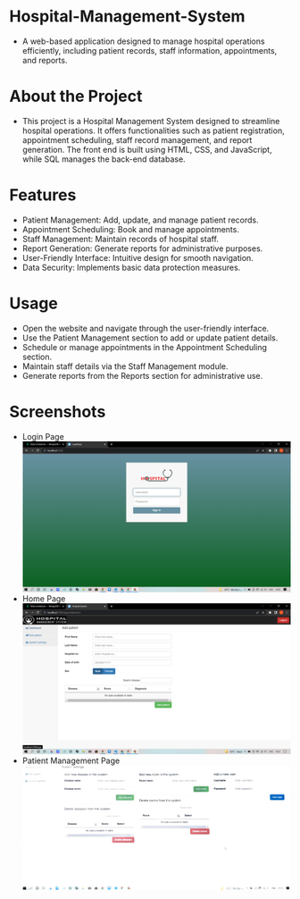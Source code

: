 # Hospital-Management-System
- A web-based application designed to manage hospital operations efficiently, including patient records, staff information, appointments, and reports.

# About the Project
- This project is a Hospital Management System designed to streamline hospital operations. It offers functionalities such as patient registration, appointment scheduling, staff record management, and report generation. The front end is built using HTML, CSS, and JavaScript, while SQL manages the back-end database.

# Features
- Patient Management: Add, update, and manage patient records.
- Appointment Scheduling: Book and manage appointments.
- Staff Management: Maintain records of hospital staff.
- Report Generation: Generate reports for administrative purposes.
- User-Friendly Interface: Intuitive design for smooth navigation.
- Data Security: Implements basic data protection measures.

# Usage
- Open the website and navigate through the user-friendly interface.
- Use the Patient Management section to add or update patient details.
- Schedule or manage appointments in the Appointment Scheduling section.
- Maintain staff details via the Staff Management module.
- Generate reports from the Reports section for administrative use.

# Screenshots
- Login Page
![Login Page Screenshot](images/Loginpage.png)
- Home Page
![Home Page Screenshot ](images/Dashboard.png)
- Patient Management Page
![Patient Management Page Screenshot](images/PatientManagement.png)


